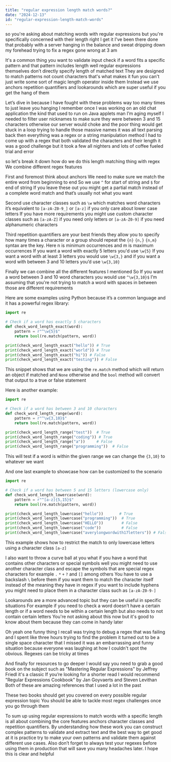 ```yaml
---
title: "regular expression length match words?"
date: "2024-12-13"
id: "regular-expression-length-match-words"
---
```


 so you're asking about matching words with regular expressions but you're specifically concerned with their length right I get it I've been there done that probably with a server hanging in the balance and sweat dripping down my forehead trying to fix a regex gone wrong at 3 am

It's a common thing you want to validate input check if a word fits a specific pattern and that pattern includes length well regular expressions themselves don’t directly specify length of matched text They are designed to match patterns not count characters that's what makes it fun you can't just write some sort of magic length operator inside them Instead we use anchors repetition quantifiers and lookarounds which are super useful if you get the hang of them

Let’s dive in because I have fought with these problems way too many times to just leave you hanging I remember once I was working on an old chat application the kind that used to run on Java applets man I’m aging myself I needed to filter user nicknames to make sure they were between 3 and 15 characters otherwise our server would choke and the poor thing would get stuck in a loop trying to handle those massive names it was all text parsing back then everything was a regex or a string manipulation method I had to come up with a regex that both validated the characters and their length it was a good challenge but it took a few all nighters and lots of coffee fueled trial and error

 so let's break it down how do we do this length matching thing with regex We combine different regex features

First and foremost think about anchors We need to make sure we match the entire word from beginning to end So we use `^` for start of string and `$` for end of string If you leave these out you might get a partial match instead of a complete word match and that’s usually not what you want

Second use character classes such as `\w` which matches word characters it’s equivalent to `[a-zA-Z0-9_]` or `[a-z]` if you only care about lower case letters If you have more requirements you might use custom character classes such as `[a-zA-Z]` if you need only letters or `[a-zA-Z0-9]` if you need alphanumeric characters

Third repetition quantifiers are your best friends they allow you to specify how many times a character or a group should repeat the `{n}` `{n,}` `{n,m}` syntax are the key. Here n is minimum occurrences and m is maximum occurrences If you want a word with exactly 5 letters you'd use `\w{5}` If you want a word with at least 3 letters you would use `\w{3,}` and if you want a word with between 3 and 10 letters you’d use `\w{3,10}`

Finally we can combine all the different features I mentioned So If you want a word between 3 and 10 word characters you would use `^\w{3,10}$` I’m assuming that you're not trying to match a word with spaces in between those are different requirements

Here are some examples using Python because it’s a common language and it has a powerful regex library:

```python
import re

# Check if a word has exactly 5 characters
def check_word_length_exact(word):
    pattern = r"^\w{5}$"
    return bool(re.match(pattern, word))

print(check_word_length_exact("hello")) # True
print(check_word_length_exact("world")) # True
print(check_word_length_exact("hi")) # False
print(check_word_length_exact("testing")) # False
```

This snippet shows that we are using the `re.match` method which will return an object if matched and `None` otherwise and the `bool` method will convert that output to a true or false statement

Here is another example:

```python
import re

# Check if a word has between 3 and 10 characters
def check_word_length_range(word):
    pattern = r"^\w{3,10}$"
    return bool(re.match(pattern, word))

print(check_word_length_range("test"))  # True
print(check_word_length_range("coding")) # True
print(check_word_length_range("a"))     # False
print(check_word_length_range("programming"))  # False
```

This will test if a word is within the given range we can change the `{3,10}` to whatever we want

And one last example to showcase how can be customized to the scenario

```python
import re

# Check if a word has between 5 and 15 letters (lowercase only)
def check_word_length_lowercase(word):
    pattern = r"^[a-z]{5,15}$"
    return bool(re.match(pattern, word))

print(check_word_length_lowercase("hello"))       # True
print(check_word_length_lowercase("programming"))  # True
print(check_word_length_lowercase("HELLO"))        # False
print(check_word_length_lowercase("code"))         # False
print(check_word_length_lowercase("averylongwordwith17letters")) # False
```

This example shows how to restrict the match to only lowercase letters using a character class `[a-z]`

I also want to throw a curve ball at you what if you have a word that contains other characters or special symbols well you might need to use another character class and escape the symbols that are special regex characters for example `.` `*` `+` `?` and `[]` among others You have to use a backslash `\` before them if you want them to match the character itself instead of the meaning they have in regex if you want to include hyphens you might need to place them in a character class such as `[a-zA-Z0-9-]`

Lookarounds are a more advanced topic but they can be useful in specific situations For example if you need to check a word doesn’t have a certain length or if a word needs to be within a certain length but also needs to not contain certain letters You're not asking about this now but it's good to know about them because they can come in handy later

Oh yeah one funny thing I recall was trying to debug a regex that was failing and I spent like three hours trying to find the problem it turned out to be a single space character that I missed it was an embarrassing and funny situation because everyone was laughing at how I couldn't spot the obvious. Regexes can be tricky at times

And finally for resources to go deeper I would say you need to grab a good book on the subject such as "Mastering Regular Expressions" by Jeffrey Friedl it's a classic If you’re looking for a shorter read I would recommend "Regular Expressions Cookbook" by Jan Goyvaerts and Steven Levithan Both of these are amazing references that I used a lot in the past

These two books should get you covered on every possible regular expression topic You should be able to tackle most regex challenges once you go through them

To sum up using regular expressions to match words with a specific length is all about combining the core features anchors character classes and repetition quantifiers. By understanding how these work you can construct complex patterns to validate and extract text and the best way to get good at it is practice try to make your own patterns and validate them against different use cases. Also don’t forget to always test your regexes before using them in production that will save you many headaches later. I hope this is clear and helpful
